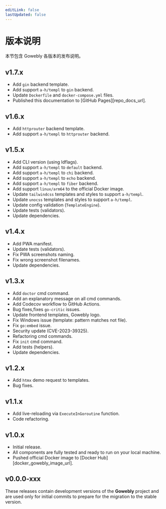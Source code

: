 ```yaml
---
editLink: false
lastUpdated: false
---
```


# 版本说明

本节包含 Gowebly 各版本的发布说明。

## v1.7.x <Badge type="tip" text="latest" />

- Add `gin` backend template.
- Add support `a-h/templ` to `gin` backend.
- Update `Dockerfile` and `docker-compose.yml` files.
- Published this documentation to [GitHub Pages][repo_docs_url].

## v1.6.x

- Add `httprouter` backend template.
- Add support `a-h/templ` to `httprouter` backend.

## v1.5.x

- Add CLI version (using ldflags).
- Add support `a-h/templ` to `default` backend.
- Add support `a-h/templ` to `chi` backend.
- Add support `a-h/templ` to `echo` backend.
- Add support `a-h/templ` to `fiber` backend.
- Add support `linux/arm64` to the official Docker image.
- Update `tailwindcss` templates and styles to support `a-h/templ`.
- Update `unocss` templates and styles to support `a-h/templ`.
- Update config validation (`TemplateEngine`).
- Update tests (validators).
- Update dependencies.

## v1.4.x

- Add PWA manifest.
- Update tests (validators).
- Fix PWA screenshots naming.
- Fix wrong screenshot filenames.
- Update dependencies.

## v1.3.x

- Add `doctor` cmd command.
- Add an explanatory message on all cmd commands.
- Add Codecov workflow to GitHub Actions.
- Bug fixes,fixes `go-critic` issues.
- Update frontend templates, Gowebly logo.
- Fix Windows issue (template: pattern matches not file).
- Fix `go:embed` issue.
- Security update (CVE-2023-39325).
- Refactoring cmd commands.
- Fix `init` cmd command.
- Add tests (helpers).
- Update dependencies.

## v1.2.x

- Add `htmx` demo request to templates.
- Bug fixes.

## v1.1.x

- Add live-reloading via `ExecuteInGoroutine` function.
- Code refactoring.

## v1.0.x

- Initial release.
- All components are fully tested and ready to run on your local machine.
- Pushed official Docker image to [Docker Hub][docker_gowebly_image_url].

## v0.0.0-xxx <Badge type="danger" text="not supported" />

These releases contain development versions of the **Gowebly** project and are used only for initial commits to prepare for the migration to the stable version.

<!--@include: ../parts/links.md-->